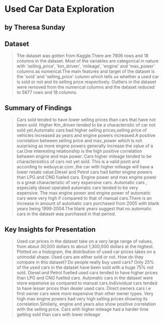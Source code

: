 # Used Car Data Exploration
## by Theresa Sunday


## Dataset

> The dataset was gotten from Kaggle.There are 7906 rows and 18 columns in the dataset. Most of the variables are categorical in nature with 'selling_price', 'km_driven', 'mileage', 'engine' and 'max_power' columns as numerical.The main features and target of the dataset is the 'sold' and 'selling_price' column which tells us whether a used car is sold or not and its selling price respectively. Outliers in the dataset were removed from the numerical columns and the dataset reduced to 5877 rows and 18 columns.


## Summary of Findings

> Cars sold tended to have lower selling prices than cars that have not been sold. Higher Km_driven tended to be a characteristic of car not sold yet.Automatic cars had higher selling prices,selling price of vehicles increased as years and engine powers increased.A positive correlation between selling price and max_power which is not surprising as more engine powers generally increase the value of a car.One interesting relationship is the high positive correlation between engine and max power. Cars higher mileage tended to be charactersistics of cars not yet sold. This is a valid point and according to webuycar.com ,the car with higher mileage will have a lower resale value.Diesel and Petrol cars had better engine powers than LPG and CNG fueled cars. Engine power and max engine power is a great characteristic of very expensive cars. Automatic cars , especially diesel operated automatic cars tended to be very expensive.
The max engine power and engine power of automatic cars were very high if compared to that of manual cars.There is an increase in amount of automatic cars purchased from 2005 with blank years being 1998-2004.The blank years suggest that no automatic cars in the dataset was purchased in that period.


## Key Insights for Presentation

> Used car prices in the dataset take on a very large range of values, from about  30,000 dollars to about 1,300,000 dollars at the highest. Plotted on a histogram, the distribution of used car prices takes on a unimodal shape.
> Used cars are either sold or not. How do they compare in this dataset? Do people really buy used cars?
> Only 25% of the used cars in the dataset have been sold with a huge 75% not sold.
>Diesel and Petrol fuelled used cars tended to have higher prices than LPG and CNG fuelled cars. Automatic cars in the dataset were more expensive as compared to manual cars.Indivividual cars tended to have lesser prices than dealer used cars. Direct owners cars i.e first owner cars were more expensive than other owner types.
>Very high max engine powers had very high selling prices showing its correlation.Similarly, engine and years also show positive correlation with the selling price.
>Cars with higher mileage had a harder time getting sold than cars with lower mileage